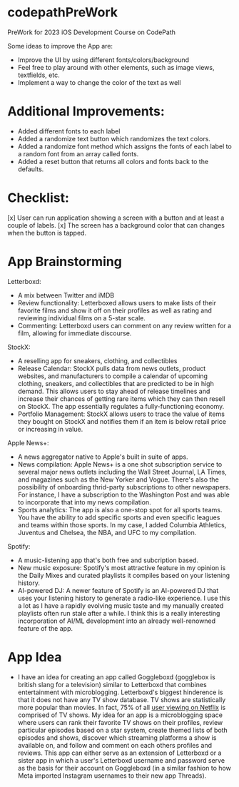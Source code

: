 # codepathPreWork
PreWork for 2023 iOS Development Course on CodePath

Some ideas to improve the App are:
- Improve the UI by using different fonts/colors/background
- Feel free to play around with other elements, such as image views, textfields, etc.
- Implement a way to change the color of the text as well

# Additional Improvements: 
- Added different fonts to each label
- Added a randomize text button which randomizes the text colors. 
- Added a randomize font method which assigns the fonts of each label to a random font from an array called fonts.
- Added a reset button that returns all colors and fonts back to the defaults.

# Checklist:

[x] User can run application showing a screen with a button and at least a couple of labels. 
[x] The screen has a background color that can changes when the button is tapped.

# App Brainstorming 

Letterboxd: 
- A mix between Twitter and iMDB 
- Review functionality: Letterboxed allows users to make lists of their favorite films and show it off on their profiles as well as rating and reviewing individual films on a 5-star scale. 
- Commenting: Letterboxd users can comment on any review written for a film, allowing for immediate discourse. 

StockX: 
- A reselling app for sneakers, clothing, and collectibles
- Release Calendar: StockX pulls data from news outlets, product websites, and manufacturers to compile a calendar of upcoming clothing, sneakers, and collectibles that are predicted to be in high demand. This allows users to stay ahead of release timelines and increase their chances of getting rare items which they can then resell on StockX. The app essentially regulates a fully-functioning economy. 
- Portfolio Management: StockX allows users to trace the value of items they bought on StockX and notifies them if an item is below retail price or increasing in value. 

Apple News+: 
- A news aggregator native to Apple's built in suite of apps. 
- News compilation: Apple News+ is a one shot subscription service to several major news outlets including the Wall Street Journal, LA Times, and magazines such as the New Yorker and Vogue. There's also the possibility of onboarding thrid-party subscriptions to other newspapers. For instance, I have a subscription to the Washington Post and was able to incorporate that into my news compilation. 
- Sports analytics: The app is also a one-stop spot for all sports teams. You have the ability to add specific sports and even specific leagues and teams within those sports. In my case, I added Columbia Athletics, Juventus and Chelsea, the NBA, and UFC to my compilation. 

Spotify: 
- A music-listening app that's both free and subcription based. 
- New music exposure: Spotify's most attractive feature in my opinion is the Daily Mixes and curated playlists it compiles based on your listening history. 
- AI-powered DJ: A newer feature of Spotify is an AI-powered DJ that uses your listening history to generate a radio-like experience. I use this a lot as I have a rapidly evolving music taste and my manually created playlists often run stale after a while. I think this is a really interesting incorporation of AI/ML development into an already well-renowned feature of the app.

# App Idea 
- I have an idea for creating an app called Goggleboxd (gogglebox is british slang for a television) similar to Letterboxd that combines entertainment with microblogging. Letterboxd's biggest hinderence is that it does not have any TV show database. TV shows are statistically more popular than movies. In fact, 75% of all [user viewing on Netflix](https://www.bloomberg.com/news/newsletters/2022-03-13/these-are-netflix-s-most-popular-shows-according-to-netflix) is comprised of TV shows. My idea for an app is a microblogging space where users can rank their favorite TV shows on their profiles, review particular episodes based on a star system, create themed lists of both episodes and shows, discover which streaming platforms a show is available on, and follow and comment on each others profiles and reviews. This app can either serve as an extension of Letterboxd or a sister app in which a user's Letterboxd username and password serve as the basis for their account on Goggleboxd (in a similar fashion to how Meta imported Instagram usernames to their new app Threads).

